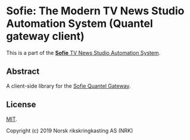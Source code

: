 # Sofie: The Modern TV News Studio Automation System (Quantel gateway client)

This is a part of the [**Sofie** TV News Studio Automation System](https://github.com/nrkno/Sofie-TV-automation/).

## Abstract

A client-side library for the [Sofie Quantel Gateway](https://github.com/nrkno/tv-automation-quantel-gateway).

## License

[MIT](./LICENSE).

Copyright (c) 2019 Norsk rikskringkasting AS (NRK)
